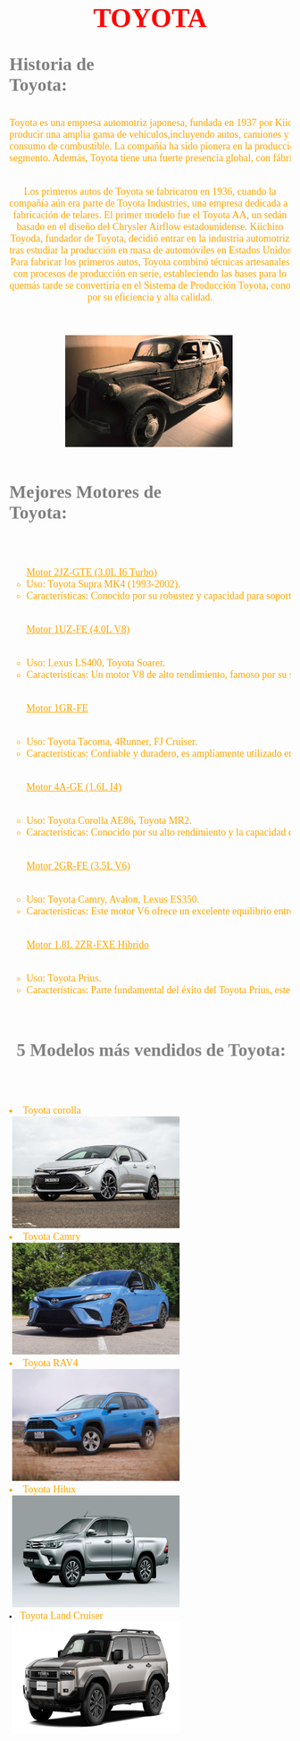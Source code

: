 <html>
<head>
<title>TOYOTA</title>
<font color="grey" size=4 face="Gill Sans Ultra Bold Condensed"><script languaje="java/script" type="text/javascript">
  var nombre=prompt("Ingrese su nombre","")
  document.write("Hola"+ " "+nombre)
</script></font>
</head>
<body background="fondo.jpg">
<pre>

<font size=7 color="red" face="tahoma"><b><center>TOYOTA</center></b></font>
<font size=4 color="orange" face="Cooper Black">
<font size=6 color="grey" face="Comic Sans MS"><b>Historia de Toyota:</b></font>

<center>Toyota es una empresa automotriz japonesa, fundada en 1937 por Kiichiro Toyoda. Es una de las mayores compañías automotrices del mundo, conocida por 
producir una amplia gama de vehículos,incluyendo autos, camiones y SUVs. Toyota es reconocida por su enfoque en la calidad, durabilidad y eficiencia en el 
consumo de combustible. La compañía ha sido pionera en la producción de vehículos híbridos, siendo el Toyota Prius uno de los modelos más conocidos en este 
segmento. Además, Toyota tiene una fuerte presencia global, con fábricas y centros de investigación en varios países.

Los primeros autos de Toyota se fabricaron en 1936, cuando la compañía aún era parte de Toyota Industries, una empresa dedicada a la fabricación de telares. 
El primer modelo fue el Toyota AA, un sedán basado en el diseño del Chrysler Airflow estadounidense. Kiichiro Toyoda, fundador de Toyota, decidió entrar en 
la industria automotriz tras estudiar la producción en masa de automóviles en Estados Unidos. Para fabricar los primeros autos, Toyota combinó técnicas artesanales
con procesos de producción en serie, estableciendo las bases para lo quemás tarde se convertiría en el Sistema de Producción Toyota, conocido por su eficiencia y alta calidad.


  <img src="historia.jpg" width=300 height=200></img> </center> 


<font size=6 color="grey" face="Comic Sans MS"><b>Mejores Motores de Toyota:</b></font>
<ul type=circle>
<u>Motor 2JZ-GTE (3.0L I6 Turbo)</u>
<li>Uso: Toyota Supra MK4 (1993-2002).
<li>Características: Conocido por su robustez y capacidad para soportar alta potencia con modificaciones. Es uno de los motores más icónicos en la comunidad automotriz.

<u>Motor 1UZ-FE (4.0L V8)</u>
<li>Uso: Lexus LS400, Toyota Soarer.
<li>Características: Un motor V8 de alto rendimiento, famoso por su suavidad, durabilidad y capacidad para rendir a alto nivel durante muchos años.

<u>Motor 1GR-FE</u>
<li>Uso: Toyota Tacoma, 4Runner, FJ Cruiser.
<li>Características: Confiable y duradero, es ampliamente utilizado en vehículos todoterreno y camionetas, ofreciendo un buen equilibrio entre potencia y eficiencia.

<u>Motor 4A-GE (1.6L I4)</u>
<li>Uso: Toyota Corolla AE86, Toyota MR2.
<li>Características: Conocido por su alto rendimiento y la capacidad de girar a altas revoluciones, fue un favorito en los autos deportivos compactos.

<u>Motor 2GR-FE (3.5L V6)</u>
<li>Uso: Toyota Camry, Avalon, Lexus ES350.
<li>Características: Este motor V6 ofrece un excelente equilibrio entre potencia y eficiencia de combustible, siendo una opción popular en sedanes y SUVs.

<u>Motor 1.8L 2ZR-FXE Híbrido</u>
<li>Uso: Toyota Prius.
<li>Características: Parte fundamental del éxito del Toyota Prius, este motor híbrido es conocido por su eficiencia en el consumo de combustible y bajas emisiones.
</ul>

<font size=6 color="grey" face="Comic Sans MS"><marquee behavior="alternate"><b>5 Modelos más vendidos de Toyota:</b><ol></marquee></font>
<li>Toyota corolla
 <img src="corolla.jpg" width=300 height=200></img> </center> 
<li>Toyota Camry
 <img src="camry.jpg" width=300 height=200></img> </center> 
<li>Toyota RAV4
 <img src="rav.jpg" width=300 height=200></img> </center> 
<li>Toyota Hilux
 <img src="hilux.jpg" width=300 height=200></img> </center> 
<li>Toyota Land Cruiser
 <img src="land.jpg" width=300 height=200></img> </center> 
<ol>
</font>
